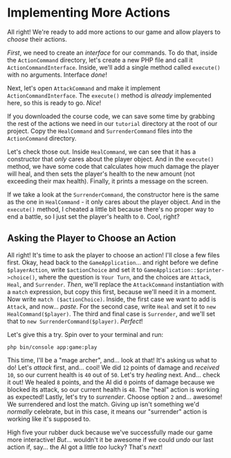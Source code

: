 # Implementing More Actions

All right! We're ready to add more actions to our game and allow players to *choose* their actions.

*First*, we need to create an *interface* for our commands. To do that, inside the `ActionCommand` directory, let's create a new PHP file and call it `ActionCommandInterface`. Inside, we'll add a single method called `execute()` with no arguments. Interface *done*!

Next, let's open `AttackCommand` and make it implement `ActionCommandInterface`. The `execute()` method is *already* implemented here, so this is ready to go. *Nice*!

If you downloaded the course code, we can save some time by grabbing the rest of the actions we need in our `tutorial` directory at the root of our project. Copy the `HealCommand` and `SurrenderCommand` files into the `ActionCommand` directory.

Let's check those out. Inside `HealCommand`, we can see that it has a constructor that *only* cares about the player object. And in the `execute()` method, we have some code that calculates how much damage the player will heal, and then sets the player's health to the new amount (not exceeding their max health). Finally, it prints a message on the screen.

If we take a look at the `SurrenderCommand`, the constructor here is the same as the one in `HealCommand` - it only cares about the player object. And in the `execute()` method, I cheated a little bit because there's no proper way to end a battle, so I just set the player's health to `0`. Cool, right?

## Asking the Player to Choose an Action

All right! It's time to ask the player to choose an action! I'll close a few files first. Okay, head back to the `GameApplication`... and right before we define `$playerAction`, write `$actionChoice` and set it to `GameApplication::$printer->choice()`, where the question is `Your Turn`, and the choices are `Attack`, `Heal`, and `Surrender`. *Then*, we'll replace the `AttackCommand` instantiation with a `match` expression, but copy this first, because we'll need it in a moment. Now write `match ($actionChoice)`. Inside, the first case we want to add is `Attack`, and now... *paste*. For the second case, write `Heal` and set it to `new HealCommand($player)`. The third and final case is `Surrender`, and we'll set that to `new SurrenderCommand($player)`. *Perfect*!

Let's give this a try. Spin over to your terminal and run:

```terminal
php bin/console app:game:play
```

This time, I'll be a "mage archer", and... look at that! It's asking us what to do! Let's *attack* first, and... cool! We did `12` points of damage and *received* `10`, so our current health is `40` out of `50`. Let's try *healing* next. And... check it out! We healed `8` points, and the AI did `0` points of damage because we blocked its attack, so our current health is `48`. The "heal" action is working as expected! Lastly, let's try to *surrender*. Choose option `2` and... awesome! We surrendered and lost the match. Giving up isn't something we'd *normally* celebrate, but in this case, it means our "surrender" action is working like it's supposed to. 

High five your rubber duck because we've successfully made our game more interactive! *But*... wouldn't it be awesome if we could *undo* our last action if, say... the AI got a little *too* lucky? That's *next*!

